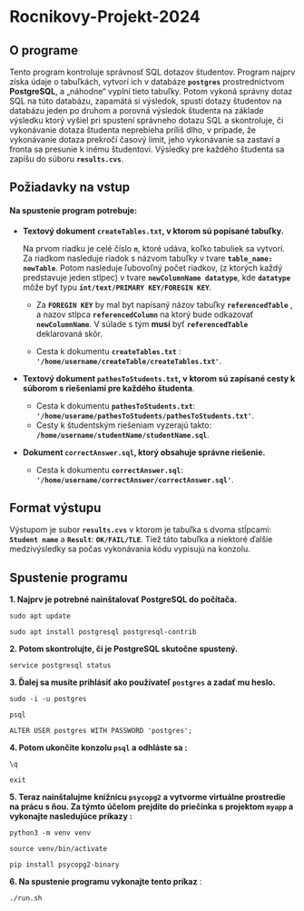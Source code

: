 # Rocnikovy-Projekt-2024
## O programe

Tento program kontroluje správnosť SQL dotazov študentov. Program najprv získa údaje o tabuľkách, vytvorí ich v databáze __`postgres`__ prostrednictvom __PostgreSQL__, a „náhodne“ vyplní tieto tabuľky. Potom vykoná správny dotaz SQL na túto databázu, zapamätá si výsledok, spustí dotazy študentov na databázu jeden po druhom a porovná výsledok študenta na základe výsledku ktorý vyšiel pri spustení správneho dotazu SQL a skontroluje, či vykonávanie dotaza študenta neprebieha príliš dlho, v prípade, že vykonávanie dotaza prekročí časový limit, jeho vykonávanie sa zastaví a fronta sa presunie k inému študentovi. Výsledky pre každého študenta sa zapíšu do súboru __`results.cvs`__.

## Požiadavky na vstup
#### Na spustenie program potrebuje:

* __Textový dokument `createTables.txt`, v ktorom sú popísané tabuľky.__
  
  Na prvom riadku je celé číslo __`n`__, ktoré udáva, koľko tabuliek sa vytvorí.
  Za riadkom nasleduje riadok s názvom tabuľky v tvare __`table_name: newTable`__. 
  Potom nasleduje ľubovoľný počet riadkov, (z ktorých každý predstavuje jeden stlpec) v tvare __`newColumnName datatype`__, kde __`datatype`__ môže byť typu __`int/text/PRIMARY KEY/FOREGIN KEY`__.
    * Za __`FOREGIN KEY`__ by mal byt napísaný názov tabuľky __`referencedTable`__ , a nazov stlpca __`referencedColumn`__ na ktorý bude odkazovať __`newColumnName`__. V súlade s tým __musí__ byť __`referencedTable`__ deklarovaná skôr.

    * Cesta k dokumentu __`createTables.txt`__ : __`'/home/username/createTable/createTables.txt'`__.


* __Textový dokument __`pathesToStudents.txt`__, v ktorom sú zapísané cesty k súborom s riešeniami pre každého študenta__.
    *  Cesta k dokumentu __`pathesToStudents.txt`__: __`'/home/userame/pathesToStudents/pathesToStudents.txt'`__.
    * Cesty k študentským riešeniam vyzerajú takto: __`/home/username/studentName/studentName.sql`__.
* __Dokument __`correctAnswer.sql`__, ktorý obsahuje správne riešenie.__
     *  Cesta k dokumentu __`correctAnswer.sql`__: __`'/home/username/correctAnswer/correctAnswer.sql'`__.

## Format výstupu

Výstupom je subor __`results.cvs`__ v ktorom je tabuľka s dvoma stĺpcami: __`Student name`__ a __`Result`__: __`OK/FAIL/TLE`__. Tiež táto tabuľka a niektoré ďalšie medzivýsledky sa počas vykonávania kódu vypisujú na konzolu.

## Spustenie programu 
__1. Najprv je potrebné nainštalovať PostgreSQL do počítača.__
 ```
 sudo apt update
 ```
```
sudo apt install postgresql postgresql-contrib
```
__2. Potom skontrolujte, či je PostgreSQL skutočne spustený.__
```
service postgresql status
```
__3. Ďalej sa musíte prihlásiť ako používateľ `postgres` a zadať mu heslo.__
```
sudo -i -u postgres
```
```
psql
```
```
ALTER USER postgres WITH PASSWORD 'postgres';
```
__4. Potom ukončite konzolu `psql` a odhláste sa :__
```
\q
```
```
exit
```

__5. Teraz nainštalujme knižnicu `psycopg2` a vytvorme virtuálne prostredie na prácu s ňou. Za týmto účelom prejdite do priečinka s projektom `myapp` a vykonajte nasledujúce príkazy :__
```
python3 -m venv venv
```
```
source venv/bin/activate
```
```
pip install psycopg2-binary
```
__6. Na spustenie programu vykonajte tento príkaz__ :
```
./run.sh
```
